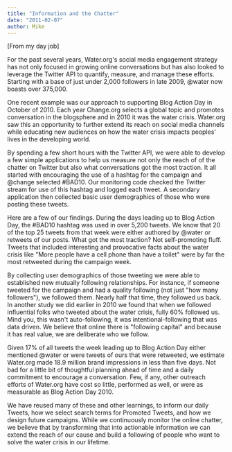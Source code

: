 ```yaml
---
title: "Information and the Chatter"
date: "2011-02-07"
author: Mike
---
```


\[From my day job\]

For the past several years, Water.org's social media engagement strategy has not only focused in growing online conversations but has also looked to leverage the Twitter API to quantify, measure, and manage these efforts. Starting with a base of just under 2,000 followers in late 2009, @water now boasts over 375,000.

One recent example was our approach to supporting Blog Action Day in October of 2010. Each year Change.org selects a global topic and promotes conversation in the blogsphere and in 2010 it was the water crisis. Water.org saw this an opportunity to further extend its reach on social media channels while educating new audiences on how the water crisis impacts peoples' lives in the developing world.

By spending a few short hours with the Twitter API, we were able to develop a few simple applications to help us measure not only the reach of of the chatter on Twitter but also what conversations got the most traction. It all started with encouraging the use of a hashtag for the campaign and @change selected #BAD10. Our monitoring code checked the Twitter stream for use of this hashtag and logged each tweet. A secondary application then collected basic user demographics of those who were posting these tweets.

Here are a few of our findings. During the days leading up to Blog Action Day, the #BAD10 hashtag was used in over 5,200 tweets. We know that 20 of the top 25 tweets from that week were either authored by @water or retweets of our posts. What got the most traction? Not self-promoting fluff. Tweets that included interesting and provocative facts about the water crisis like "More people have a cell phone than have a toilet" were by far the most retweeted during the campaign week.

By collecting user demographics of those tweeting we were able to established new mutually following relationships. For instance, if someone tweeted for the campaign and had a quality following (not just "how many followers"), we followed them. Nearly half that time, they followed us back. In another study we did earlier in 2010 we found that when we followed influential folks who tweeted about the water crisis, fully 60% followed us. Mind you, this wasn't auto-following, it was intentional-following that was data driven. We believe that online there is "following capital" and because it has real value, we are deliberate who we follow.

Given 17% of all tweets the week leading up to Blog Action Day either mentioned @water or were tweets of ours that were retweeted, we estimate Water.org made 18.9 million brand impressions in less than five days. Not bad for a little bit of thoughtful planning ahead of time and a daily commitment to encourage a conversation. Few, if any, other outreach efforts of Water.org have cost so little, performed as well, or were as measurable as Blog Action Day 2010.

We have reused many of these and other learnings, to inform our daily Tweets, how we select search terms for Promoted Tweets, and how we design future campaigns. While we continuously monitor the online chatter, we believe that by transforming that into actionable information we can extend the reach of our cause and build a following of people who want to solve the water crisis in our lifetime.
